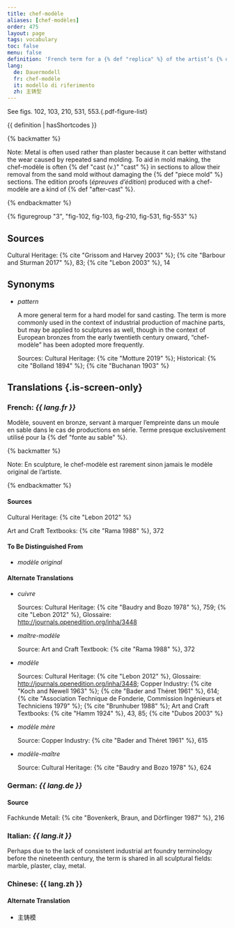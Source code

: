```yaml
---
title: chef-modèle
aliases: [chef-modèles]
order: 475
layout: page
tags: vocabulary
toc: false
menu: false
definition: 'French term for a {% def "replica" %} of the artist’s {% def "model" %} (often in bronze) that is used to make {% def "molds" %} for the production of large {% def "editions" %} in {% def "sand casting" %}. In rare cases, a chef-modèle has been used in {% def "lost-wax casting" %}.'
lang:
  de: Dauermodell
  fr: chef-modèle
  it: modello di riferimento
  zh: 主铸型
---
```


See figs. 102, 103, 210, 531, 553.{.pdf-figure-list}

{{ definition | hasShortcodes }}

{% backmatter %}

Note: Metal is often used rather than plaster because it can better withstand the wear caused by repeated sand molding. To aid in mold making, the chef-modèle is often {% def "cast (v.)" "cast" %} in sections to allow their removal from the sand mold without damaging the {% def "piece mold" %} sections. The edition proofs (*épreuves d’édition*) produced with a chef-modèle are a kind of {% def "after-cast" %}.

{% endbackmatter %}

{% figuregroup "3", "fig-102, fig-103, fig-210, fig-531, fig-553" %}

## Sources

Cultural Heritage: {% cite "Grissom and Harvey 2003" %}; {% cite "Barbour and Sturman 2017" %}, 83; {% cite "Lebon 2003" %}, 14

## Synonyms

- *pattern*

    A more general term for a hard model for sand casting. The term is more commonly used in the context of industrial production of machine parts, but may be applied to sculptures as well, though in the context of European bronzes from the early twentieth century onward, “chef-modèle” has been adopted more frequently.

    Sources: Cultural Heritage: {% cite "Motture 2019" %}; Historical: {% cite "Bolland 1894" %}; {% cite "Buchanan 1903" %}

## Translations {.is-screen-only}

<div class="accordion">

### **French**: *{{ lang.fr }}*

Modèle, souvent en bronze, servant à marquer l’empreinte dans un moule en sable dans le cas de productions en série. Terme presque exclusivement utilisé pour la {% def "fonte au sable" %}.

{% backmatter %}

Note: En sculpture, le chef-modèle est rarement sinon jamais le modèle original de l’artiste.

{% endbackmatter %}

#### Sources

Cultural Heritage: {% cite "Lebon 2012" %}

Art and Craft Textbooks: {% cite "Rama 1988" %}, 372

#### To Be Distinguished From

- *modèle original*

#### Alternate Translations

- *cuivre*

    Sources: Cultural Heritage: {% cite "Baudry and Bozo 1978" %}, 759; {% cite "Lebon 2012" %}, Glossaire: <http://journals.openedition.org/inha/3448>

- *maître-modèle*

    Source: Art and Craft Textbook: {% cite "Rama 1988" %}, 372

- *modèle*

    Sources: Cultural Heritage: {% cite "Lebon 2012" %}, Glossaire: <http://journals.openedition.org/inha/3448>; Copper Industry: {% cite "Koch and Newell 1963" %}; {% cite "Bader and Théret 1961" %}, 614; {% cite "Association Technique de Fonderie, Commission Ingénieurs et Techniciens 1979" %}; {% cite "Brunhuber 1988" %}; Art and Craft Textbooks: {% cite "Hamm 1924" %}, 43, 85; {% cite "Dubos 2003" %}

- *modèle mère*

    Source: Copper Industry: {% cite "Bader and Théret 1961" %}, 615

- *modèle-maître*

    Source: Cultural Heritage: {% cite "Baudry and Bozo 1978" %}, 624

### **German**: *{{ lang.de }}*

#### Source

Fachkunde Metall: {% cite "Bovenkerk, Braun, and Dörflinger 1987" %}, 216

### **Italian**: *{{ lang.it }}*

Perhaps due to the lack of consistent industrial art foundry terminology before the nineteenth century, the term is shared in all sculptural fields: marble, plaster, clay, metal.

### **Chinese**: <span lang="zh">{{ lang.zh }}</span>

#### Alternate Translation

- <span lang="zh">主铸模</span>

</div>
